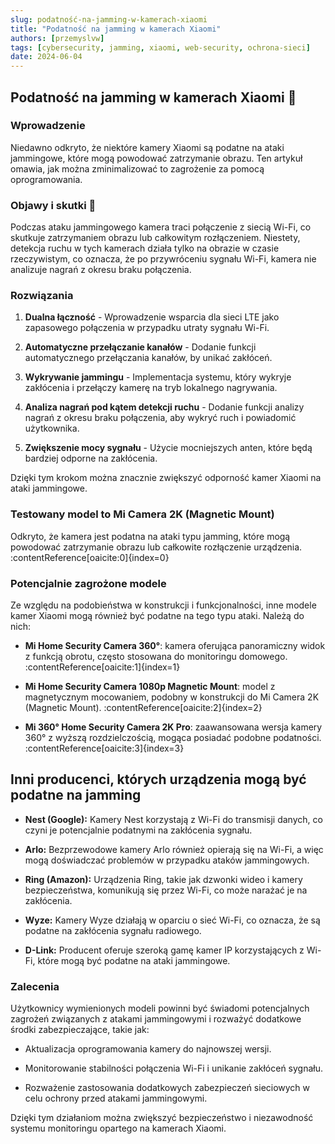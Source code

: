 ```yaml
---
slug: podatność-na-jamming-w-kamerach-xiaomi
title: "Podatność na jamming w kamerach Xiaomi"
authors: [przemyslvw]
tags: [cybersecurity, jamming, xiaomi, web-security, ochrona-sieci]
date: 2024-06-04
---
```


## Podatność na jamming w kamerach Xiaomi 🐛

### Wprowadzenie
Niedawno odkryto, że niektóre kamery Xiaomi są podatne na ataki jammingowe, które mogą powodować zatrzymanie obrazu. Ten artykuł omawia, jak można zminimalizować to zagrożenie za pomocą oprogramowania.

<!-- truncate -->

### Objawy i skutki 🐛
Podczas ataku jammingowego kamera traci połączenie z siecią Wi-Fi, co skutkuje zatrzymaniem obrazu lub całkowitym rozłączeniem. Niestety, detekcja ruchu w tych kamerach działa tylko na obrazie w czasie rzeczywistym, co oznacza, że po przywróceniu sygnału Wi-Fi, kamera nie analizuje nagrań z okresu braku połączenia.

### Rozwiązania
1. **Dualna łączność** - Wprowadzenie wsparcia dla sieci LTE jako zapasowego połączenia w przypadku utraty sygnału Wi-Fi.

2. **Automatyczne przełączanie kanałów** - Dodanie funkcji automatycznego przełączania kanałów, by unikać zakłóceń.

3. **Wykrywanie jammingu** - Implementacja systemu, który wykryje zakłócenia i przełączy kamerę na tryb lokalnego nagrywania.

4. **Analiza nagrań pod kątem detekcji ruchu** - Dodanie funkcji analizy nagrań z okresu braku połączenia, aby wykryć ruch i powiadomić użytkownika.

5. **Zwiększenie mocy sygnału** - Użycie mocniejszych anten, które będą bardziej odporne na zakłócenia.

Dzięki tym krokom można znacznie zwiększyć odporność kamer Xiaomi na ataki jammingowe.

### Testowany model to **Mi Camera 2K (Magnetic Mount)**

Odkryto, że kamera  jest podatna na ataki typu jamming, które mogą powodować zatrzymanie obrazu lub całkowite rozłączenie urządzenia. :contentReference[oaicite:0]{index=0}

### Potencjalnie zagrożone modele

Ze względu na podobieństwa w konstrukcji i funkcjonalności, inne modele kamer Xiaomi mogą również być podatne na tego typu ataki. Należą do nich:

- **Mi Home Security Camera 360°**: kamera oferująca panoramiczny widok z funkcją obrotu, często stosowana do monitoringu domowego. :contentReference[oaicite:1]{index=1}

- **Mi Home Security Camera 1080p Magnetic Mount**: model z magnetycznym mocowaniem, podobny w konstrukcji do Mi Camera 2K (Magnetic Mount). :contentReference[oaicite:2]{index=2}

- **Mi 360° Home Security Camera 2K Pro**: zaawansowana wersja kamery 360° z wyższą rozdzielczością, mogąca posiadać podobne podatności. :contentReference[oaicite:3]{index=3}

## Inni producenci, których urządzenia mogą być podatne na jamming

- **Nest (Google):** Kamery Nest korzystają z Wi-Fi do transmisji danych, co czyni je potencjalnie podatnymi na zakłócenia sygnału.

- **Arlo:** Bezprzewodowe kamery Arlo również opierają się na Wi-Fi, a więc mogą doświadczać problemów w przypadku ataków jammingowych.

- **Ring (Amazon):** Urządzenia Ring, takie jak dzwonki wideo i kamery bezpieczeństwa, komunikują się przez Wi-Fi, co może narażać je na zakłócenia.

- **Wyze:** Kamery Wyze działają w oparciu o sieć Wi-Fi, co oznacza, że są podatne na zakłócenia sygnału radiowego.

- **D-Link:** Producent oferuje szeroką gamę kamer IP korzystających z Wi-Fi, które mogą być podatne na ataki jammingowe.


### Zalecenia

Użytkownicy wymienionych modeli powinni być świadomi potencjalnych zagrożeń związanych z atakami jammingowymi i rozważyć dodatkowe środki zabezpieczające, takie jak:

- Aktualizacja oprogramowania kamery do najnowszej wersji.

- Monitorowanie stabilności połączenia Wi-Fi i unikanie zakłóceń sygnału.

- Rozważenie zastosowania dodatkowych zabezpieczeń sieciowych w celu ochrony przed atakami jammingowymi.

Dzięki tym działaniom można zwiększyć bezpieczeństwo i niezawodność systemu monitoringu opartego na kamerach Xiaomi.
